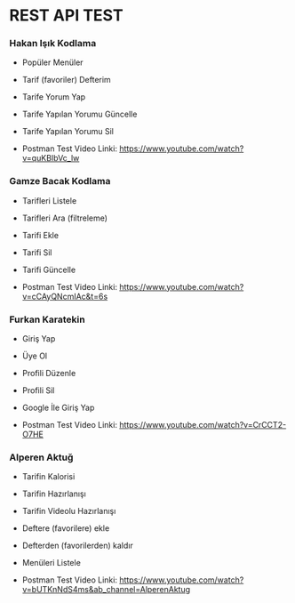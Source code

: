 
# REST API TEST

### Hakan Işık Kodlama
- Popüler Menüler
- Tarif (favoriler) Defterim
- Tarife Yorum Yap
- Tarife Yapılan Yorumu Güncelle
- Tarife Yapılan Yorumu Sil

- Postman Test Video Linki: https://www.youtube.com/watch?v=quKBIbVc_lw
   
### Gamze Bacak Kodlama
- Tarifleri Listele
- Tarifleri Ara (filtreleme)
- Tarifi Ekle
- Tarifi Sil
- Tarifi Güncelle

-  Postman Test Video Linki: https://www.youtube.com/watch?v=cCAyQNcmIAc&t=6s
  
### Furkan Karatekin
- Giriş Yap
- Üye Ol
- Profili Düzenle
- Profili Sil
- Google İle Giriş Yap

- Postman Test Video Linki: https://www.youtube.com/watch?v=CrCCT2-O7HE

### Alperen Aktuğ
- Tarifin Kalorisi
- Tarifin Hazırlanışı
- Tarifin Videolu Hazırlanışı
- Deftere (favorilere) ekle
- Defterden (favorilerden) kaldır
- Menüleri Listele

- Postman Test Video Linki: https://www.youtube.com/watch?v=bUTKnNdS4ms&ab_channel=AlperenAktug

